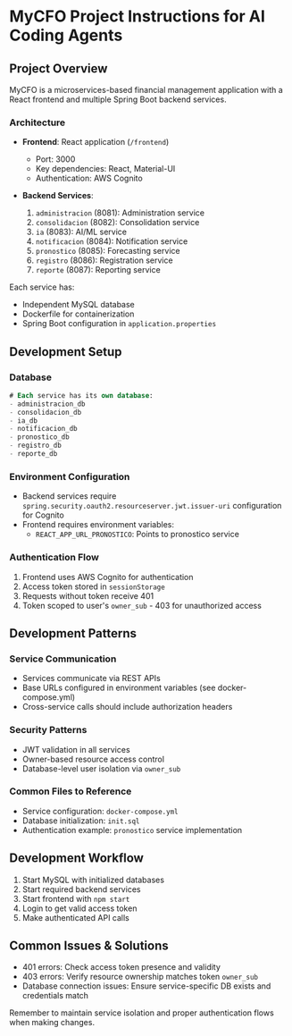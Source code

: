 # MyCFO Project Instructions for AI Coding Agents

## Project Overview
MyCFO is a microservices-based financial management application with a React frontend and multiple Spring Boot backend services.

### Architecture
- **Frontend**: React application (`/frontend`)
  - Port: 3000
  - Key dependencies: React, Material-UI
  - Authentication: AWS Cognito

- **Backend Services**:
  1. `administracion` (8081): Administration service
  2. `consolidacion` (8082): Consolidation service
  3. `ia` (8083): AI/ML service
  4. `notificacion` (8084): Notification service
  5. `pronostico` (8085): Forecasting service
  6. `registro` (8086): Registration service
  7. `reporte` (8087): Reporting service

Each service has:
- Independent MySQL database
- Dockerfile for containerization
- Spring Boot configuration in `application.properties`

## Development Setup

### Database
```sql
# Each service has its own database:
- administracion_db
- consolidacion_db
- ia_db
- notificacion_db
- pronostico_db
- registro_db
- reporte_db
```

### Environment Configuration
- Backend services require `spring.security.oauth2.resourceserver.jwt.issuer-uri` configuration for Cognito
- Frontend requires environment variables:
  - `REACT_APP_URL_PRONOSTICO`: Points to pronostico service

### Authentication Flow
1. Frontend uses AWS Cognito for authentication
2. Access token stored in `sessionStorage`
3. Requests without token receive 401
4. Token scoped to user's `owner_sub` - 403 for unauthorized access

## Development Patterns

### Service Communication
- Services communicate via REST APIs
- Base URLs configured in environment variables (see docker-compose.yml)
- Cross-service calls should include authorization headers

### Security Patterns
- JWT validation in all services
- Owner-based resource access control
- Database-level user isolation via `owner_sub`

### Common Files to Reference
- Service configuration: `docker-compose.yml`
- Database initialization: `init.sql`
- Authentication example: `pronostico` service implementation

## Development Workflow
1. Start MySQL with initialized databases
2. Start required backend services
3. Start frontend with `npm start`
4. Login to get valid access token
5. Make authenticated API calls

## Common Issues & Solutions
- 401 errors: Check access token presence and validity
- 403 errors: Verify resource ownership matches token `owner_sub`
- Database connection issues: Ensure service-specific DB exists and credentials match

Remember to maintain service isolation and proper authentication flows when making changes.